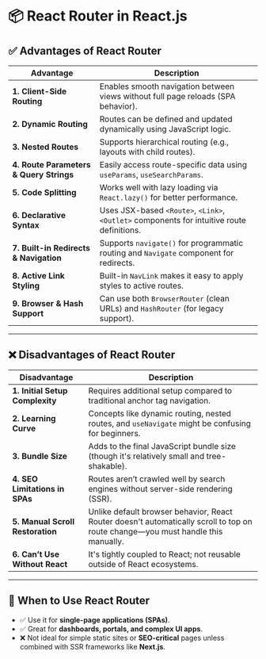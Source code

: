 # 📦 React Router in React.js

## ✅ Advantages of React Router

| Advantage                               | Description                                                                                |
| --------------------------------------- | ------------------------------------------------------------------------------------------ |
| **1. Client-Side Routing**              | Enables smooth navigation between views without full page reloads (SPA behavior).          |
| **2. Dynamic Routing**                  | Routes can be defined and updated dynamically using JavaScript logic.                      |
| **3. Nested Routes**                    | Supports hierarchical routing (e.g., layouts with child routes).                           |
| **4. Route Parameters & Query Strings** | Easily access route-specific data using `useParams`, `useSearchParams`.                    |
| **5. Code Splitting**                   | Works well with lazy loading via `React.lazy()` for better performance.                    |
| **6. Declarative Syntax**               | Uses JSX-based `<Route>`, `<Link>`, `<Outlet>` components for intuitive route definitions. |
| **7. Built-in Redirects & Navigation**  | Supports `navigate()` for programmatic routing and `Navigate` component for redirects.     |
| **8. Active Link Styling**              | Built-in `NavLink` makes it easy to apply styles to active routes.                         |
| **9. Browser & Hash Support**           | Can use both `BrowserRouter` (clean URLs) and `HashRouter` (for legacy support).           |

---

## ❌ Disadvantages of React Router

| Disadvantage                     | Description                                                                                                                      |
| -------------------------------- | -------------------------------------------------------------------------------------------------------------------------------- |
| **1. Initial Setup Complexity**  | Requires additional setup compared to traditional anchor tag navigation.                                                         |
| **2. Learning Curve**            | Concepts like dynamic routing, nested routes, and `useNavigate` might be confusing for beginners.                                |
| **3. Bundle Size**               | Adds to the final JavaScript bundle size (though it's relatively small and tree-shakable).                                       |
| **4. SEO Limitations in SPAs**   | Routes aren’t crawled well by search engines without server-side rendering (SSR).                                                |
| **5. Manual Scroll Restoration** | Unlike default browser behavior, React Router doesn't automatically scroll to top on route change—you must handle this manually. |
| **6. Can’t Use Without React**   | It's tightly coupled to React; not reusable outside of React ecosystems.                                                         |

---

## 🧠 When to Use React Router

* ✅ Use it for **single-page applications (SPAs)**.
* ✅ Great for **dashboards, portals, and complex UI apps**.
* ❌ Not ideal for simple static sites or **SEO-critical** pages unless combined with SSR frameworks like **Next.js**.
